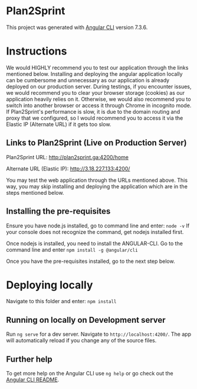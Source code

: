 # Plan2Sprint

This project was generated with [Angular CLI](https://github.com/angular/angular-cli) version 7.3.6.

# Instructions
We would HIGHLY recommend you to test our application through the links mentioned below. Installing and deploying the angular application locally can be cumbersome and unnecessary as our application is already deployed on our production server. During testings, if you encounter issues, we would recommend you to clear your browser storage (cookies) as our application heavily relies on it. Otherwise, we would also recommend you to switch into another browser or access it through Chrome in incognito mode. If Plan2Sprint's performance is slow, it is due to the domain routing and proxy that we configured, so I would recommend you to access it via the Elastic IP (Alternate URL) if it gets too slow.

## Links to Plan2Sprint (Live on Production Server)
Plan2Sprint URL: http://plan2sprint.ga:4200/home

Alternate URL (Elastic IP): http://3.18.227.133:4200/

You may test the web application through the URLs mentioned above. This way, you may skip installing and deploying the application which are in the steps mentioned below.

## Installing the pre-requisites
Ensure you have node.js installed, go to command line and enter: `node -v` 
If your console does not recognize the command, get nodejs installed first.

Once nodejs is installed, you need to install the ANGULAR-CLI. Go to the command line and enter `npm install -g @angular/cli`

Once you have the pre-requisites installed, go to the next step below.

# Deploying locally
Navigate to this folder and enter: `npm install`

## Running on locally on Development server

Run `ng serve` for a dev server. Navigate to `http://localhost:4200/`. The app will automatically reload if you change any of the source files.

## Further help

To get more help on the Angular CLI use `ng help` or go check out the [Angular CLI README](https://github.com/angular/angular-cli/blob/master/README.md).
